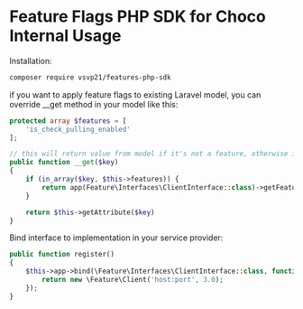 # Feature Flags PHP SDK for Choco Internal Usage


Installation:
```bash
composer require vsvp21/features-php-sdk
```

if you want to apply feature flags to existing Laravel model, you can override __get method in your model like this:
```php
protected array $features = [
    'is_check_pulling_enabled'
];

// this will return value from model if it's not a feature, otherwise it will return value from feature flag
public function __get($key)
{
    if (in_array($key, $this->features)) {
        return app(Feature\Interfaces\ClientInterface::class)->getFeature($this->filialId, $key)->value;
    }

    return $this->getAttribute($key)
}
```

Bind interface to implementation in your service provider:
```php
public function register()
{
    $this->app->bind(\Feature\Interfaces\ClientInterface::class, function ($app) {
        return new \Feature\Client('host:port', 3.0);
    });
}
```